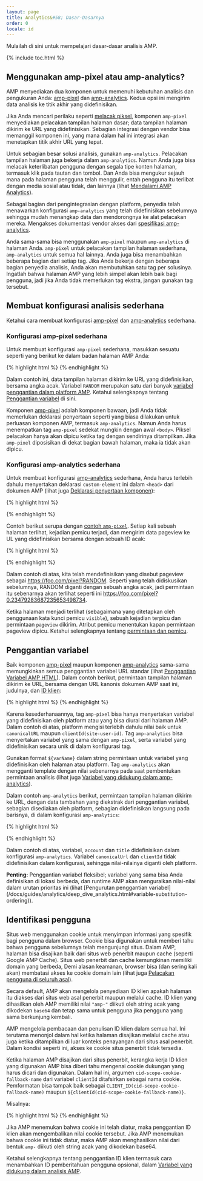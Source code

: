```yaml
---
layout: page
title: Analytics&#58; Dasar-Dasarnya
order: 0
locale: id
---
```


Mulailah di sini untuk mempelajari dasar-dasar analisis AMP.

{% include toc.html %}

## Menggunakan amp-pixel atau amp-analytics?

AMP menyediakan dua komponen untuk memenuhi kebutuhan analisis dan pengukuran Anda:
[amp-pixel](/docs/reference/amp-pixel.html) dan
[amp-analytics](/docs/reference/extended/amp-analytics.html).
Kedua opsi ini mengirim data analisis ke titik akhir yang didefinisikan.

Jika Anda mencari perilaku seperti
[melacak piksel](https://en.wikipedia.org/wiki/Web_beacon#Implementation),
komponen `amp-pixel` menyediakan pelacakan tampilan halaman dasar;
data tampilan halaman dikirim ke URL yang didefinisikan.
Sebagian integrasi dengan vendor bisa memanggil komponen ini,
yang mana dalam hal ini integrasi akan menetapkan titik akhir URL yang tepat. 

Untuk sebagian besar solusi analisis, gunakan `amp-analytics`.
Pelacakan tampilan halaman juga bekerja dalam `amp-analytics`.
Namun Anda juga bisa melacak keterlibatan pengguna dengan segala tipe konten halaman,
termasuk klik pada tautan dan tombol.
Dan Anda bisa mengukur sejauh mana pada halaman pengguna telah menggulir,
entah pengguna itu terlibat dengan media sosial atau tidak, dan lainnya
(lihat
[Mendalami AMP Analytics](/docs/guides/analytics/deep_dive_analytics.html)).

Sebagai bagian dari pengintegrasian dengan platform,
penyedia telah menawarkan konfigurasi `amp-analytics` yang telah didefinisikan sebelumnya
sehingga mudah menangkap data dan mendorongnya ke alat pelacakan mereka.
Mengakses dokumentasi vendor akses dari 
[spesifikasi amp-analytics](/docs/reference/extended/amp-analytics.html).

Anda sama-sama bisa menggunakan `amp-pixel` maupun `amp-analytics` di halaman Anda.
`amp-pixel` untuk pelacakan tampilan halaman sederhana,
`amp-analytics` untuk semua hal lainnya.
Anda juga bisa menambahkan beberapa bagian dari setiap tag.
Jika Anda bekerja dengan beberapa bagian penyedia analisis,
Anda akan membutuhkan satu tag per solusinya.
Ingatlah bahwa halaman AMP yang lebih simpel akan lebih baik bagi pengguna,
jadi jika Anda tidak memerlukan tag ekstra, jangan gunakan tag tersebut.

## Membuat konfigurasi analisis sederhana

Ketahui cara membuat konfigurasi
[amp-pixel](/docs/reference/amp-pixel.html) dan
[amp-analytics](/docs/reference/extended/amp-analytics.html) sederhana.

### Konfigurasi amp-pixel sederhana

Untuk membuat konfigurasi `amp-pixel` sederhana,
masukkan sesuatu seperti yang berikut ke dalam badan halaman AMP Anda:

{% highlight html %}
<amp-pixel src="https://foo.com/pixel?RANDOM"></amp-pixel>
{% endhighlight %}

Dalam contoh ini,
data tampilan halaman dikirim ke URL yang didefinisikan, bersama angka acak.
Variabel `RANDOM` merupakan satu dari banyak
[variabel penggantian dalam platform AMP](https://github.com/ampproject/amphtml/blob/master/spec/amp-var-substitutions.md).
Ketahui selengkapnya tentang
[Penggantian variabel](/docs/guides/analytics/analytics_basics.html#variable-substitution) di sini.

Komponen [amp-pixel](/docs/reference/amp-pixel.html)
 adalah komponen bawaan,
jadi Anda tidak memerlukan deklarasi penyertaan seperti yang biasa dilakukan 
untuk perluasan komponen AMP, termasuk `amp-analytics`.
Namun Anda harus menempatkan tag `amp-pixel` sedekat mungkin
dengan awal `<body>`.
Piksel pelacakan hanya akan dipicu ketika tag dengan sendirinya ditampilkan.
Jika `amp-pixel` diposisikan di dekat bagian bawah halaman,
maka ia tidak akan dipicu.

### Konfigurasi amp-analytics sederhana

Untuk membuat konfigurasi
[amp-analytics](/docs/reference/extended/amp-analytics.html) sederhana,
Anda harus terlebih dahulu menyertakan deklarasi `custom-element` ini
dalam `<head>` dari dokumen AMP (lihat juga
[Deklarasi penyertaan komponen](/docs/reference/extended.html#component-inclusion-declaration)):

{% highlight html %}
<script async custom-element="amp-analytics" src="https://cdn.ampproject.org/v0/amp-analytics-0.1.js"></script>
{% endhighlight %}

Contoh berikut serupa dengan [contoh `amp-pixel`](/docs/guides/analytics/analytics_basics.html#simple-amp-pixel-configuration).
Setiap kali sebuah halaman terlihat,
kejadian pemicu terjadi, dan
mengirim data pageview ke UL yang didefinisikan bersama dengan sebuah ID acak: 

{% highlight html %}
<amp-analytics>
<script type="application/json">
{
  "requests": {
    "pageview": "https://foo.com/pixel?RANDOM",
  },
  "triggers": {
    "trackPageview": {
      "on": "visible",
      "request": "pageview"
    }
  }
}
</script>
</amp-analytics>
{% endhighlight %}

Dalam contoh di atas, kita telah mendefinisikan yang disebut pageview sebagai https://foo.com/pixel?RANDOM. Seperti yang telah didiskusikan sebelumnya, RANDOM diganti dengan sebuah angka acak, jadi permintaan itu sebenarnya akan terlihat seperti ini https://foo.com/pixel?0.23479283687235653498734.

Ketika halaman menjadi terlihat
(sebagaimana yang ditetapkan oleh penggunaan kata kunci pemicu `visible`),
sebuah kejadian terpicu dan permintaan `pageview` dikirim.
Atribut pemicu menentukan kapan permintaan pageview dipicu.
Ketahui selengkapnya tentang [permintaan dan pemicu](/docs/guides/analytics/deep_dive_analytics.html#requests-triggers--transports).

## Penggantian variabel

Baik komponen [amp-pixel](/docs/reference/amp-pixel.html) maupun
komponen [amp-analytics](/docs/reference/extended/amp-analytics.html) sama-sama
memungkinkan semua penggantian variabel URL standar (lihat
[Penggantian Variabel AMP HTML](https://github.com/ampproject/amphtml/blob/master/spec/amp-var-substitutions.md)).
Dalam contoh berikut,
permintaan tampilan halaman dikirim ke URL,
bersama dengan URL kanonis dokumen AMP saat ini, judulnya, dan
[ID klien](/docs/guides/analytics/analytics_basics.html#user-identification):

{% highlight html %}
<amp-pixel src="https://example.com/analytics?url=${canonicalUrl}&title=${title}&clientId=${clientId(site-user-id)}"></amp-pixel>
{% endhighlight %}

Karena kesederhanaannya,
tag `amp-pixel` bisa hanya menyertakan variabel yang didefinisikan oleh platform
atau yang bisa diurai dari halaman AMP.
Dalam contoh di atas,
platform mengisi terlebih dahulu nilai baik untuk
`canonicalURL` maupun `clientId(site-user-id)`.
Tag `amp-analytics` bisa menyertakan variabel yang sama dengan `amp-pixel`,
serta variabel yang didefinisikan secara unik di dalam konfigurasi tag.

Gunakan format `${varName}` dalam string permintaan untuk variabel yang didefinisikan oleh halaman
atau platform.
Tag `amp-analytics` akan mengganti template dengan nilai sebenarnya
pada saat pembentukan permintaan analisis (lihat juga
[Variabel yang didukung dalam amp-analytics](https://github.com/ampproject/amphtml/blob/master/extensions/amp-analytics/analytics-vars.md)).

Dalam contoh `amp-analytics` berikut,
permintaan tampilan halaman dikirim ke URL,
dengan data tambahan yang diekstrak dari penggantian variabel,
sebagian disediakan oleh platform,
sebagian didefinisikan langsung pada barisnya,
di dalam konfigurasi `amp-analytics`:

{% highlight html %}
<amp-analytics>
<script type="application/json">
{
  "requests": {
    "pageview":"https://example.com/analytics?url=${canonicalUrl}&title=${title}&acct=${account}&clientId=${clientId(site-user-id)}",
  },
  "vars": {
    "account": "ABC123",
  },
  "triggers": {
    "someEvent": {
      "on": "visible",
      "request": "pageview",
      "vars": {
        "title": "My homepage",
      }
    }
  }  
}
</script>
</amp-analytics>
{% endhighlight %}

Dalam contoh di atas,
variabel, `account` dan `title` didefinisikan
dalam konfigurasi `amp-analytics`.
Variabel `canonicalUrl` dan `clientId` tidak didefinisikan dalam konfigurasi,
sehingga nilai-nilainya diganti oleh platform.

**Penting:** Penggantian variabel fleksibel;
variabel yang sama bisa Anda definisikan di lokasi berbeda,
 dan runtime AMP akan menguraikan nilai-nilai dalam urutan prioritas ini
 (lihat [Pengurutan penggantian variabel] (/docs/guides/analytics/deep_dive_analytics.html#variable-substitution-ordering)).

## Identifikasi pengguna

Situs web menggunakan cookie untuk menyimpan informasi yang spesifik bagi pengguna dalam browser.
Cookie bisa digunakan untuk memberi tahu bahwa pengguna sebelumnya telah mengunjungi situs.
Dalam AMP,
halaman bisa disajikan baik dari situs web penerbit maupun cache
(seperti Google AMP Cache).
Situs web penerbit dan cache kemungkinan memiliki domain yang berbeda,
Demi alasan keamanan,
browser bisa (dan sering kali akan) membatasi akses ke cookie domain lain
(lihat juga
[Pelacakan pengguna di seluruh asal](https://github.com/ampproject/amphtml/blob/master/extensions/amp-analytics/cross-origin-tracking.md)).

Secara default,
AMP akan mengelola penyediaan ID klien apakah halaman itu diakses dari situs web asal penerbit maupun melalui cache.
ID klien yang dihasilkan oleh AMP memiliki nilai `"amp-"`
diikuti oleh string acak yang dikodekan `base64` dan tetap sama
untuk pengguna jika pengguna yang sama berkunjung kembali.

AMP mengelola pembacaan dan penulisan ID klien dalam semua hal.
Ini terutama menonjol dalam hal ketika halaman disajikan
melalui cache atau juga ketika ditampilkan di luar konteks penayangan
dari situs asal penerbit.
Dalam kondisi seperti ini, akses ke cookie situs penerbit tidak tersedia.

Ketika halaman AMP disajikan dari situs penerbit,
kerangka kerja ID klien yang digunakan AMP bisa diberi tahu mengenai cookie dukungan
yang harus dicari dan digunakan.
Dalam hal ini,
argumen `cid-scope-cookie-fallback-name` dari variabel `clientId`
ditafsirkan sebagai nama cookie.
Pemformatan bisa tampak baik sebagai 
`CLIENT_ID(cid-scope-cookie-fallback-name)` maupun
`${clientId(cid-scope-cookie-fallback-name)}`.

Misalnya:

{% highlight html %}
<amp-pixel src="https://foo.com/pixel?cid=CLIENT_ID(site-user-id-cookie-fallback-name)"></amp-pixel>
{% endhighlight %}

Jika AMP menemukan bahwa cookie ini telah diatur,
maka penggantian ID klien akan mengembalikan nilai cookie tersebut.
Jika AMP menemukan bahwa cookie ini tidak diatur,
maka AMP akan menghasilkan nilai dari bentuk `amp-` diikuti
oleh string acak yang dikodekan base64.

Ketahui selengkapnya tentang penggantian ID klien
termasuk cara menambahkan ID pemberitahuan pengguna opsional, dalam
[Variabel yang didukung dalam analisis AMP](https://github.com/ampproject/amphtml/blob/master/extensions/amp-analytics/analytics-vars.md).
